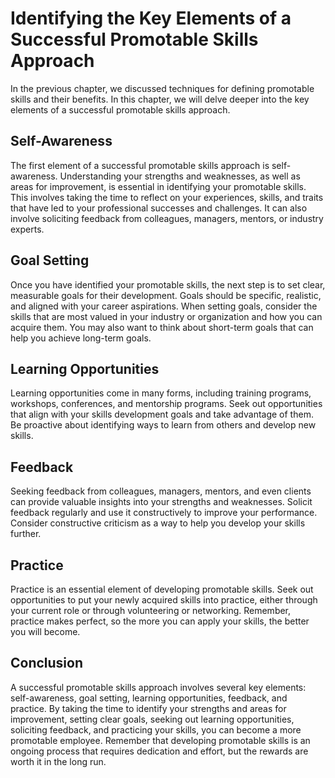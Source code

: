 Identifying the Key Elements of a Successful Promotable Skills Approach
==============================================================================================================

In the previous chapter, we discussed techniques for defining promotable skills and their benefits. In this chapter, we will delve deeper into the key elements of a successful promotable skills approach.

Self-Awareness
--------------

The first element of a successful promotable skills approach is self-awareness. Understanding your strengths and weaknesses, as well as areas for improvement, is essential in identifying your promotable skills. This involves taking the time to reflect on your experiences, skills, and traits that have led to your professional successes and challenges. It can also involve soliciting feedback from colleagues, managers, mentors, or industry experts.

Goal Setting
------------

Once you have identified your promotable skills, the next step is to set clear, measurable goals for their development. Goals should be specific, realistic, and aligned with your career aspirations. When setting goals, consider the skills that are most valued in your industry or organization and how you can acquire them. You may also want to think about short-term goals that can help you achieve long-term goals.

Learning Opportunities
----------------------

Learning opportunities come in many forms, including training programs, workshops, conferences, and mentorship programs. Seek out opportunities that align with your skills development goals and take advantage of them. Be proactive about identifying ways to learn from others and develop new skills.

Feedback
--------

Seeking feedback from colleagues, managers, mentors, and even clients can provide valuable insights into your strengths and weaknesses. Solicit feedback regularly and use it constructively to improve your performance. Consider constructive criticism as a way to help you develop your skills further.

Practice
--------

Practice is an essential element of developing promotable skills. Seek out opportunities to put your newly acquired skills into practice, either through your current role or through volunteering or networking. Remember, practice makes perfect, so the more you can apply your skills, the better you will become.

Conclusion
----------

A successful promotable skills approach involves several key elements: self-awareness, goal setting, learning opportunities, feedback, and practice. By taking the time to identify your strengths and areas for improvement, setting clear goals, seeking out learning opportunities, soliciting feedback, and practicing your skills, you can become a more promotable employee. Remember that developing promotable skills is an ongoing process that requires dedication and effort, but the rewards are worth it in the long run.
